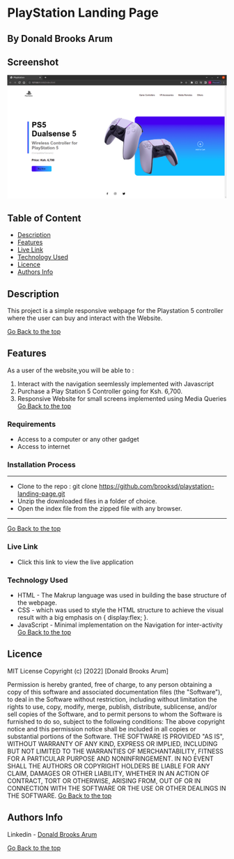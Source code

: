# PlayStation Landing Page
 ## By Donald Brooks Arum
## Screenshot
 ![image](./assets/images/Screenshot.png)
 ## Table of Content
 - [Description](#description)
 - [Features](#features)
 - [Live Link](#Live-Link)
 - [Technology  Used](#technology-Used)
 - [Licence](#licence)
 - [Authors Info](#Authors-Info)

 ## Description
 <p>This project is a simple responsive webpage for the Playstation 5 controller where the user can buy and interact with the Website.</p>
 
 [Go Back to the top](#PlayStation-Landing-Page)

 ## Features
As a user of the website,you will be able to :
1. Interact with the navigation seemlessly implemented with Javascript
2. Purchase a Play Station 5 Controller going for Ksh. 6,700.
3. Responsive Website for small screens implemented using Media Queries
[Go Back to the top](#PlayStation-Landing-Page)

 ###  Requirements
 * Access to  a computer or any other gadget
 * Access to internet
 ### Installation Process
 ****
* Clone to the repo : git clone https://github.com/brooksd/playstation-landing-page.git
* Unzip the downloaded files in a folder of choice.
* Open the index file from the zipped file with any browser.
 ****
[Go Back to the top](#PlayStation-Landing-Page)

### Live Link
- Click this link to view the live application 
### Technology  Used
* HTML - The Makrup language was used in building the base structure of the webpage.
* CSS - which was used to style the HTML structure to achieve the visual result with a big emphasis on { display:flex; }.
* JavaScript - Minimal implementation on the Navigation for inter-activity
[Go Back to the top](#PlayStation-Landing-Page)

## Licence
MIT License
Copyright (c) [2022] [Donald Brooks Arum]

Permission is hereby granted, free of charge, to any person obtaining a copy
of this software and associated documentation files (the "Software"), to deal
in the Software without restriction, including without limitation the rights
to use, copy, modify, merge, publish, distribute, sublicense, and/or sell
copies of the Software, and to permit persons to whom the Software is
furnished to do so, subject to the following conditions:
The above copyright notice and this permission notice shall be included in all
copies or substantial portions of the Software.
THE SOFTWARE IS PROVIDED "AS IS", WITHOUT WARRANTY OF ANY KIND, EXPRESS OR
IMPLIED, INCLUDING BUT NOT LIMITED TO THE WARRANTIES OF MERCHANTABILITY,
FITNESS FOR A PARTICULAR PURPOSE AND NONINFRINGEMENT. IN NO EVENT SHALL THE
AUTHORS OR COPYRIGHT HOLDERS BE LIABLE FOR ANY CLAIM, DAMAGES OR OTHER
LIABILITY, WHETHER IN AN ACTION OF CONTRACT, TORT OR OTHERWISE, ARISING FROM,
OUT OF OR IN CONNECTION WITH THE SOFTWARE OR THE USE OR OTHER DEALINGS IN THE
SOFTWARE.
[Go Back to the top](#PlayStation-Landing-Page)
## Authors Info
Linkedin - [Donald Brooks Arum](https://ke.linkedin.com/in/donald-brooks-91574a188)
   
[Go Back to the top](#PlayStation-Landing-Page)